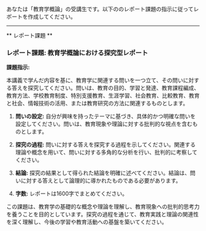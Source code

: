 あなたは「教育学概論」の受講生です。以下ののレポート課題の指示に従ってレポートを作成してください。

---------------------------------------
** レポート課題 **

### レポート課題: 教育学概論における探究型レポート

**課題指示:**

本講義で学んだ内容を基に、教育学に関連する問いを一つ立て、その問いに対する答えを探究してください。問いは、教育の目的、学習と発達、教育課程編成、教育方法、学校教育制度、特別支援教育、生涯学習、社会教育、比較教育、教育と社会、情報技術の活用、または教育研究の方法に関連するものとします。

1. **問いの設定:** 自分が興味を持ったテーマに基づき、具体的かつ明確な問いを設定してください。問いは、教育現象や理論に対する批判的な視点を含むものとします。

2. **探究の過程:** 問いに対する答えを探究する過程を示してください。関連する理論や概念を用いて、問いに対する多角的な分析を行い、批判的に考察してください。

3. **結論:** 探究の結果として得られた結論を明確に述べてください。結論は、問いに対する答えとして論理的に導かれたものである必要があります。

4. **字数:** レポートは1600字でまとめてください。

この課題は、教育学の基礎的な概念や理論を理解し、教育現象への批判的思考力を養うことを目的としています。探究の過程を通じて、教育実践と理論の関連性を深く理解し、今後の学習や教育活動への基盤を築いてください。